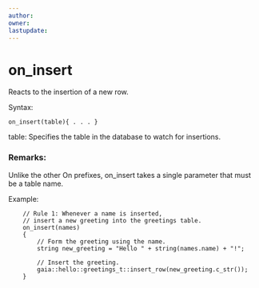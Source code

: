 ```yaml
---
author: 
owner: 
lastupdate: 
---
```


# on_insert

Reacts to the insertion of a new row.

Syntax:

`on_insert(table){ . . . }`

table: Specifies the table in the database to watch for insertions.

### Remarks:

Unlike the other On prefixes, on_insert takes a single parameter that must be a table name. 

Example:

```
    // Rule 1: Whenever a name is inserted,
    // insert a new greeting into the greetings table.
    on_insert(names)
    {
        // Form the greeting using the name.
        string new_greeting = "Hello " + string(names.name) + "!";

        // Insert the greeting.
        gaia::hello::greetings_t::insert_row(new_greeting.c_str());
    }
```
